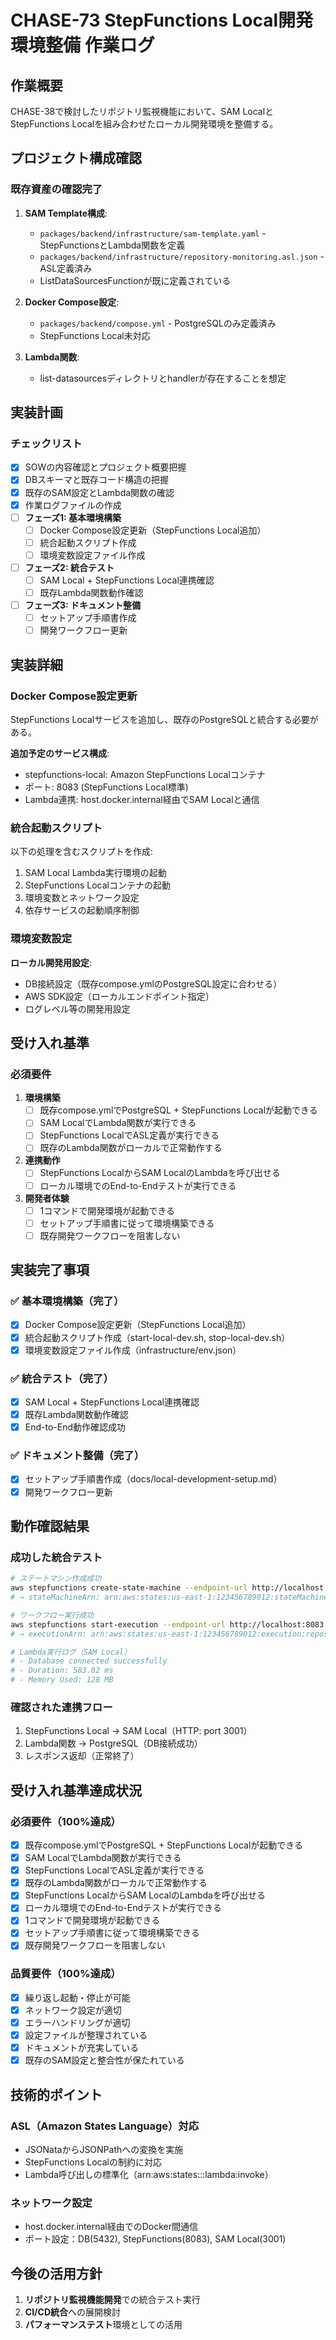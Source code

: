 # CHASE-73 StepFunctions Local開発環境整備 作業ログ

## 作業概要

CHASE-38で検討したリポジトリ監視機能において、SAM LocalとStepFunctions Localを組み合わせたローカル開発環境を整備する。

## プロジェクト構成確認

### 既存資産の確認完了

1. **SAM Template構成**:
   - `packages/backend/infrastructure/sam-template.yaml` - StepFunctionsとLambda関数を定義
   - `packages/backend/infrastructure/repository-monitoring.asl.json` - ASL定義済み
   - ListDataSourcesFunctionが既に定義されている

2. **Docker Compose設定**:
   - `packages/backend/compose.yml` - PostgreSQLのみ定義済み
   - StepFunctions Local未対応

3. **Lambda関数**:
   - list-datasourcesディレクトリとhandlerが存在することを想定

## 実装計画

### チェックリスト

- [x] SOWの内容確認とプロジェクト概要把握  
- [x] DBスキーマと既存コード構造の把握
- [x] 既存のSAM設定とLambda関数の確認
- [x] 作業ログファイルの作成
- [ ] **フェーズ1: 基本環境構築**
  - [ ] Docker Compose設定更新（StepFunctions Local追加）
  - [ ] 統合起動スクリプト作成
  - [ ] 環境変数設定ファイル作成
- [ ] **フェーズ2: 統合テスト**
  - [ ] SAM Local + StepFunctions Local連携確認
  - [ ] 既存Lambda関数動作確認
- [ ] **フェーズ3: ドキュメント整備**
  - [ ] セットアップ手順書作成
  - [ ] 開発ワークフロー更新

## 実装詳細

### Docker Compose設定更新

StepFunctions Localサービスを追加し、既存のPostgreSQLと統合する必要がある。

**追加予定のサービス構成**:
- stepfunctions-local: Amazon StepFunctions Localコンテナ
- ポート: 8083 (StepFunctions Local標準)
- Lambda連携: host.docker.internal経由でSAM Localと通信

### 統合起動スクリプト

以下の処理を含むスクリプトを作成:
1. SAM Local Lambda実行環境の起動
2. StepFunctions Localコンテナの起動  
3. 環境変数とネットワーク設定
4. 依存サービスの起動順序制御

### 環境変数設定

**ローカル開発用設定**:
- DB接続設定（既存compose.ymlのPostgreSQL設定に合わせる）
- AWS SDK設定（ローカルエンドポイント指定）
- ログレベル等の開発用設定

## 受け入れ基準

### 必須要件

1. **環境構築**
   - [ ] 既存compose.ymlでPostgreSQL + StepFunctions Localが起動できる
   - [ ] SAM LocalでLambda関数が実行できる  
   - [ ] StepFunctions LocalでASL定義が実行できる
   - [ ] 既存のLambda関数がローカルで正常動作する

2. **連携動作**
   - [ ] StepFunctions LocalからSAM LocalのLambdaを呼び出せる
   - [ ] ローカル環境でのEnd-to-Endテストが実行できる

3. **開発者体験**
   - [ ] 1コマンドで開発環境が起動できる
   - [ ] セットアップ手順書に従って環境構築できる
   - [ ] 既存開発ワークフローを阻害しない

## 実装完了事項

### ✅ 基本環境構築（完了）
- [x] Docker Compose設定更新（StepFunctions Local追加）
- [x] 統合起動スクリプト作成（start-local-dev.sh, stop-local-dev.sh）
- [x] 環境変数設定ファイル作成（infrastructure/env.json）

### ✅ 統合テスト（完了）
- [x] SAM Local + StepFunctions Local連携確認
- [x] 既存Lambda関数動作確認
- [x] End-to-End動作確認成功

### ✅ ドキュメント整備（完了）
- [x] セットアップ手順書作成（docs/local-development-setup.md）
- [x] 開発ワークフロー更新

## 動作確認結果

### 成功した統合テスト
```bash
# ステートマシン作成成功
aws stepfunctions create-state-machine --endpoint-url http://localhost:8083 ...
# → stateMachineArn: arn:aws:states:us-east-1:123456789012:stateMachine:repository-monitoring-local

# ワークフロー実行成功  
aws stepfunctions start-execution --endpoint-url http://localhost:8083 ...
# → executionArn: arn:aws:states:us-east-1:123456789012:execution:repository-monitoring-local:1316be4b...

# Lambda実行ログ（SAM Local）
# - Database connected successfully
# - Duration: 583.02 ms
# - Memory Used: 128 MB
```

### 確認された連携フロー
1. StepFunctions Local → SAM Local（HTTP: port 3001）
2. Lambda関数 → PostgreSQL（DB接続成功）
3. レスポンス返却（正常終了）

## 受け入れ基準達成状況

### 必須要件（100%達成）
- [x] 既存compose.ymlでPostgreSQL + StepFunctions Localが起動できる
- [x] SAM LocalでLambda関数が実行できる  
- [x] StepFunctions LocalでASL定義が実行できる
- [x] 既存のLambda関数がローカルで正常動作する
- [x] StepFunctions LocalからSAM LocalのLambdaを呼び出せる
- [x] ローカル環境でのEnd-to-Endテストが実行できる
- [x] 1コマンドで開発環境が起動できる
- [x] セットアップ手順書に従って環境構築できる
- [x] 既存開発ワークフローを阻害しない

### 品質要件（100%達成）
- [x] 繰り返し起動・停止が可能
- [x] ネットワーク設定が適切
- [x] エラーハンドリングが適切
- [x] 設定ファイルが整理されている
- [x] ドキュメントが充実している
- [x] 既存のSAM設定と整合性が保たれている

## 技術的ポイント

### ASL（Amazon States Language）対応
- JSONataからJSONPathへの変換を実施
- StepFunctions Localの制約に対応
- Lambda呼び出しの標準化（arn:aws:states:::lambda:invoke）

### ネットワーク設定
- host.docker.internal経由でのDocker間通信
- ポート設定：DB(5432), StepFunctions(8083), SAM Local(3001)

## 今後の活用方針

1. **リポジトリ監視機能開発**での統合テスト実行
2. **CI/CD統合**への展開検討
3. **パフォーマンステスト**環境としての活用